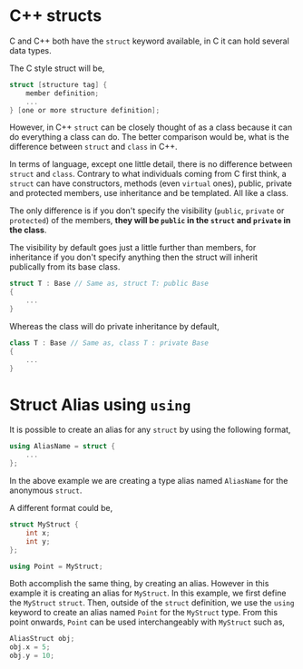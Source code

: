 # C++ structs

C and C++ both have the `struct` keyword available, in C it can hold several data types.

The C style struct will be,

```C
struct [structure tag] {
    member definition;
    ...
} [one or more structure definition];
```

However, in C++ `struct` can be closely thought of as a class because it can do everything a class can do. The better comparison would be, what is the difference between `struct` and `class` in C++.

In terms of language, except one little detail, there is no difference between `struct` and `class`. Contrary to what individuals coming from C first think, a `struct` can have constructors, methods (even `virtual` ones), public, private and protected members, use inheritance and be templated. All like a class.

The only difference is if you don't specify the visibility (`public`, `private` or `protected`) of the members, **they will be `public` in the `struct` and `private` in the class**.

The visibility by default goes just a little further than members, for inheritance if you don't specify anything then the struct will inherit publically from its base class.

```C++
struct T : Base // Same as, struct T: public Base
{
    ...
}
```

Whereas the class will do private inheritance by default,

```C++
class T : Base // Same as, class T : private Base
{
    ...
}
```
# Struct Alias using `using`

It is possible to create an alias for any `struct` by using the following format,

```C++
using AliasName = struct {
    ...
};
```

In the above example we are creating a type alias named `AliasName` for the anonymous `struct`.

A different format could be,

```C++
struct MyStruct {
    int x;
    int y;
};

using Point = MyStruct;
```

Both accomplish the same thing, by creating an alias. However in this example it is creating an alias for `MyStruct`. In this example, we first define the `MyStruct` `struct`. Then, outside of the `struct` definition, we use the `using` keyword to create an alias named `Point` for the `MyStruct` type. From this point onwards, `Point` can be used interchangeably with `MyStruct` such as,

```C++
AliasStruct obj;
obj.x = 5;
obj.y = 10;
```

